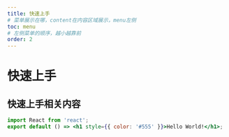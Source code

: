 ```yaml
---
title: 快速上手
# 菜单展示在哪，content在内容区域展示，menu左侧
toc: menu
# 左侧菜单的顺序，越小越靠前
order: 2
---
```


# 快速上手

## 快速上手相关内容

```jsx
import React from 'react';
export default () => <h1 style={{ color: '#555' }}>Hello World!</h1>;
```